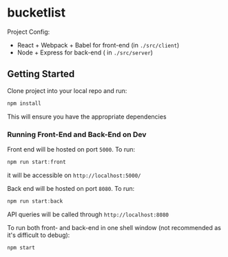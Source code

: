 # bucketlist

Project Config:
- React + Webpack + Babel for front-end (in `./src/client`)
- Node + Express for back-end ( in `./src/server`)

## Getting Started

Clone project into your local repo and run:
```js
npm install
```
This will ensure you have the appropriate dependencies

### Running Front-End and Back-End on Dev

Front end will be hosted on port `5000`. To run:
```js
npm run start:front
```
it will be accessible on `http://localhost:5000/`

Back end will be hosted on port `8080`. To run:
```js
npm run start:back
```
API queries will be called through `http://localhost:8080`


To run both front- and back-end in one shell window (not recommended as it's difficult to debug):
```js
npm start
```
